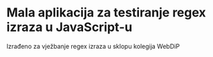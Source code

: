 <h1>Mala aplikacija za testiranje regex izraza u JavaScript-u</h1>
<p>Izrađeno za vježbanje regex izraza u sklopu kolegija WebDiP</p>
